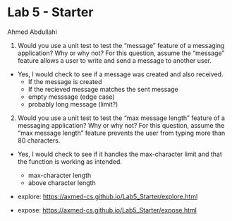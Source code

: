 # Lab 5 - Starter
Ahmed Abdullahi


1. Would you use a unit test to test the “message” feature of a messaging application? Why or why not? For this question, assume the “message” feature allows a user to write and send a message to another user.
- Yes, I would check to see if a message was created and also received. 
   - If the message is created
   - If the recieved message matches the sent message
   - empty messsage (edge case)
   - probably long message (limit?)
2. Would you use a unit test to test the “max message length” feature of a messaging application? Why or why not? For this question, assume the “max message length” feature prevents the user from typing more than 80 characters.
- Yes, I would check to see if it handles the max-character limit and that the function is working as intended. 
   - max-character length
   - above character length

- explore:
   https://axmed-cs.github.io/Lab5_Starter/explore.html

- expose:
   https://axmed-cs.github.io/Lab5_Starter/expose.html
